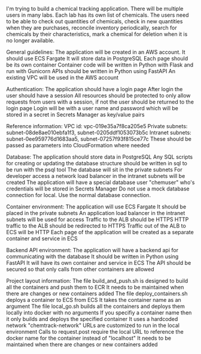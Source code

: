 
I'm trying to build a chemical tracking application.  There will be multiple users in many labs.  Each lab has its own list of chemicals.  The users need to be able to check out quantities of chemicals, check in new quantities when they are purchases, reconcile inventory periodically, search for chemicals by their characteristics, mark a chemical for deletion when it is no longer available.

General guidelines:
    The application will be created in an AWS account.
    It should use ECS Fargate
    It will store data in PostgreSQL
    Each page should be its own container
    Container code will be written in Python with Flask and run with Gunicorn
    APIs should be written in Python using FastAPI
    An existing VPC will be used in the AWS account

Authentication:
    The application should have a login page
    After login the user should have a session
    All resources should be protected to only allow requests from users with a session, if not the user should be returned to the login page
    Login will be with a user name and password which will be stored in a secret in Secrets Manager as key/value pairs

Reference information:
    VPC id: vpc-019e35a7f8ca205e5
    Private subnets: subnet-08de8ae010ebfa1f3, subnet-0205ddf1053073b5c
    Intranet subnets: subnet-0ee959776d1683aa5, subnet-07257f93f815ce77c
    These should be passed as parameters into CloudFormation where needed

Database:
    The application should store data in PostgreSQL
    Any SQL scripts for creating or updating the database structure should be written in sql to be run with the psql tool
    The database will sit in the private subnets
    For developer access a network load balancer in the intranet subnets will be created
    The application will have a special database user "chemuser" who's credentials will be stored in Secrets Manager
    Do not use a mock database connection for local.  Use the normal database connection.

Container environment:
    The application will use ECS Fargate
    It should be placed in the private subnets
    An application load balancer in the intranet subnets will be used for access
    Traffic to the ALB should be HTTPS
    HTTP traffic to the ALB should be redirected to HTTPS
    Traffic out of the ALB to ECS will be HTTP
    Each page of the application will be created as a separate container and service in ECS

Backend API environment:
    The application will have a backend api for communicating with the database
    It should be written in Python using FastAPI
    It will have its own container and service in ECS
    The API should be secured so that only calls from other containers are allowed
    
Project layout information:
    The file build_and_push.sh is designed to build all the containers and push them to ECR
        It needs to be maintained when there are changes or new containers added
    The file deploy_containers.sh deploys a container to ECS from ECS
        It takes the container name as an argument
    The file local_go.sh builds all the containers and deploys them locally into docker with no arguments
        If you specifiy a container name then it only builds and deploys the specified container
        It uses a hardcoded network "chemtrack-network"
        URLs are customized to run in the local environment
        Calls to request.post require the local URL to reference the docker name for the container instead of "localhost"
        It needs to be maintained when there are changes or new containers added
